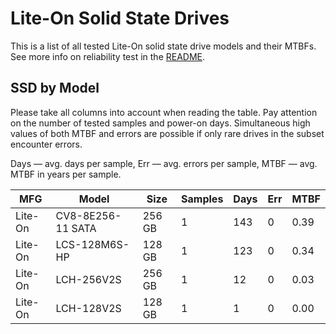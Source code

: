Lite-On Solid State Drives
==========================

This is a list of all tested Lite-On solid state drive models and their MTBFs. See
more info on reliability test in the [README](https://github.com/bsdhw/SMART).

SSD by Model
------------

Please take all columns into account when reading the table. Pay attention on the
number of tested samples and power-on days. Simultaneous high values of both MTBF
and errors are possible if only rare drives in the subset encounter errors.

Days   — avg. days per sample,
Err    — avg. errors per sample,
MTBF   — avg. MTBF in years per sample.

| MFG       | Model              | Size   | Samples | Days  | Err   | MTBF   |
|-----------|--------------------|--------|---------|-------|-------|--------|
| Lite-On   | CV8-8E256-11 SATA  | 256 GB | 1       | 143   | 0     | 0.39   |
| Lite-On   | LCS-128M6S-HP      | 128 GB | 1       | 123   | 0     | 0.34   |
| Lite-On   | LCH-256V2S         | 256 GB | 1       | 12    | 0     | 0.03   |
| Lite-On   | LCH-128V2S         | 128 GB | 1       | 1     | 0     | 0.00   |
